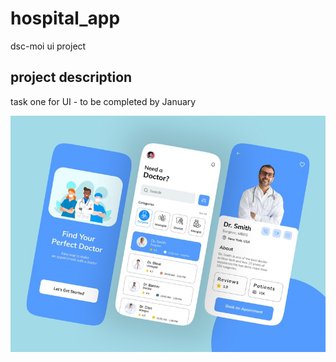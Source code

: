 # hospital_app

dsc-moi ui project

## project description

task one for UI - to be completed by January

![The UI to implement](assets/images/mark.jpeg)
